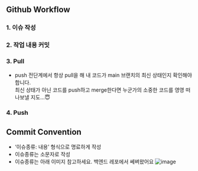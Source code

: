 ## Github Workflow
### 1. 이슈 작성
### 2. 작업 내용 커밋
### 3. Pull
- push 전단계에서 항상 pull을 해 내 코드가 main 브랜치의 최신 상태인지 확인해야 합니다.   
최신 상태가 아닌 코드를 push하고 merge한다면 누군가의 소중한 코드를 영영 떠나보낼 지도...:innocent:
### 4. Push

## Commit Convention
- ‘이슈종류: 내용’ 형식으로 명료하게 작성
- 이슈종류는 소문자로 작성
- 이슈종류는 아래 이미지 참고하세요. 백엔드 레포에서 쎄벼왔어요
![image](https://user-images.githubusercontent.com/56381189/215317277-ccd22c84-8223-486e-849a-d156211d542d.png)
